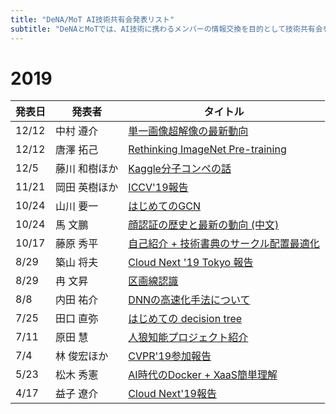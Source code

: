 ```yaml
---
title: "DeNA/MoT AI技術共有会発表リスト"
subtitle: "DeNAとMoTでは、AI技術に携わるメンバーの情報交換を目的として技術共有会を開催しており、毎週2名から30〜40分ほどの発表があります。共有会自体はクローズドですが、社外秘情報を含まない発表についてはこちらのリストにあるように積極的に社外公開しております。"
---
```

# 2019

|発表日|発表者|タイトル|
|----|----|----|
|12/12|中村 遵介|[単一画像超解像の最新動向](https://engineer.dena.com/posts/2019.09/cv-papers-19-single-image-super-resolution-1/)|
|12/12|唐澤 拓己|[Rethinking ImageNet Pre-training](https://speakerdeck.com/takarasawa_/rethinking-imagenet-pre-training)|
|12/5|藤川 和樹ほか|[Kaggle分子コンペの話](https://www.slideshare.net/KazukiFujikawa/kaggle-champs-predicting-molecular-properties)|
|11/21|岡田 英樹ほか|[ICCV'19報告](https://www.slideshare.net/hidekiokada3/iccv-2019-report-26-papers)|
|10/24|山川 要一|[はじめてのGCN](https://speakerdeck.com/yoichi7yamakawa/hazimetefalsegraph-convolutional-network)|
|10/24|馬 文鵬|[顔認証の歴史と最新の動向 (中文)](https://zhuanlan.zhihu.com/p/115936512)|
|10/17|藤原 秀平|[自己紹介 + 技術書典のサークル配置最適化](https://speakerdeck.com/shuheif/tbf07-seat-optim)|
|8/29|築山 将夫|[Cloud Next '19 Tokyo 報告](https://www.slideshare.net/MasaoTsukiyama/cloud-next-19-tokyo-summary-204764503)|
|8/29|冉 文昇|[区画線認識](https://qiita.com/RanWensheng/items/c49e4bf3c55103546a30)|
|8/8|内田 祐介|[DNNの高速化手法について](https://www.slideshare.net/ren4yu/ss-149196060)|
|7/25|田口 直弥|[はじめての decision tree](https://www.slideshare.net/taguchinaoya/20190725-taguchi-decisiontreeforpubshare-163784192)|
|7/11|原田 慧|[人狼知能プロジェクト紹介](https://www.slideshare.net/HaradaKei/20190711-keiharada)|
|7/4|林 俊宏ほか|[CVPR'19参加報告](https://www.slideshare.net/ShunsukeNakamura17/cvpr-2019-report-30-papers)|
|5/23|松木 秀憲|[AI時代のDocker + XaaS簡単理解](https://speakerdeck.com/mazgi/brief-description-of-docker-and-xaas-in-the-ai-era)|
|4/17|益子 遼介|[Cloud Next'19報告](https://speakerdeck.com/soymsk/google-cloud-next-19-ai-ml-summary-public)|
